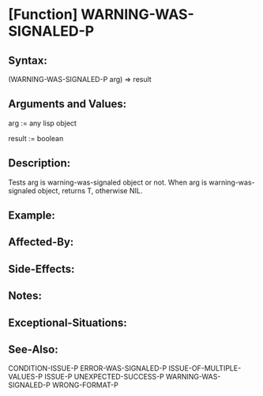 # [Function] WARNING-WAS-SIGNALED-P

## Syntax:

(WARNING-WAS-SIGNALED-P arg) => result

## Arguments and Values:


arg := any lisp object

result := boolean

## Description:
Tests arg is warning-was-signaled object or not.
When arg is warning-was-signaled object, returns T, otherwise NIL.

## Example:

## Affected-By:

## Side-Effects:

## Notes:

## Exceptional-Situations:

## See-Also:

CONDITION-ISSUE-P
ERROR-WAS-SIGNALED-P
ISSUE-OF-MULTIPLE-VALUES-P
ISSUE-P
UNEXPECTED-SUCCESS-P
WARNING-WAS-SIGNALED-P
WRONG-FORMAT-P
